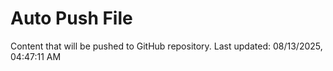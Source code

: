 # Auto Push File

Content that will be pushed to GitHub repository.
Last updated: 08/13/2025, 04:47:11 AM